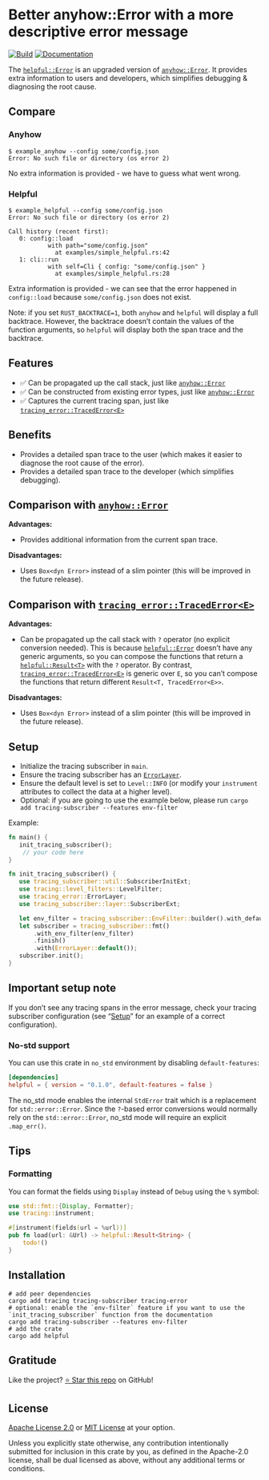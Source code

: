 <!-- DO NOT EDIT -->
<!-- This file is automatically generated by README.ts. -->
<!-- Edit README.ts if you want to make changes. -->

# Better anyhow::Error with a more descriptive error message

[![Build](https://github.com/DenisGorbachev/helpful/actions/workflows/ci.yml/badge.svg)](https://github.com/DenisGorbachev/helpful)
[![Documentation](https://docs.rs/helpful/badge.svg)](https://docs.rs/helpful)

The [`helpful::Error`][__link0] is an upgraded version of [`anyhow::Error`][__link1].
It provides extra information to users and developers, which simplifies debugging & diagnosing the root cause.

## Compare

### Anyhow

```shell
$ example_anyhow --config some/config.json
Error: No such file or directory (os error 2)
```

No extra information is provided - we have to guess what went wrong.

### Helpful

```shell
$ example_helpful --config some/config.json
Error: No such file or directory (os error 2)

Call history (recent first):
   0: config::load
           with path="some/config.json"
             at examples/simple_helpful.rs:42
   1: cli::run
           with self=Cli { config: "some/config.json" }
             at examples/simple_helpful.rs:28
```

Extra information is provided - we can see that the error happened in `config::load` because `some/config.json` does not exist.

Note: if you set `RUST_BACKTRACE=1`, both `anyhow` and `helpful` will display a full backtrace. However, the backtrace doesn’t contain the values of the function arguments, so `helpful` will display both the span trace and the backtrace.

## Features

* ✅ Can be propagated up the call stack, just like [`anyhow::Error`][__link2]
* ✅ Can be constructed from existing error types, just like [`anyhow::Error`][__link3]
* ✅ Captures the current tracing span, just like [`tracing_error::TracedError<E>`][__link4]

## Benefits

* Provides a detailed span trace to the user (which makes it easier to diagnose the root cause of the error).
* Provides a detailed span trace to the developer (which simplifies debugging).

## Comparison with [`anyhow::Error`][__link5]

**Advantages:**

* Provides additional information from the current span trace.

**Disadvantages:**

* Uses `Box<dyn Error>` instead of a slim pointer (this will be improved in the future release).

## Comparison with [`tracing_error::TracedError<E>`][__link6]

**Advantages:**

* Can be propagated up the call stack with `?` operator (no explicit conversion needed). This is because [`helpful::Error`][__link7] doesn’t have any generic arguments, so you can compose the functions that return a [`helpful::Result<T>`][__link8] with the `?` operator. By contrast, [`tracing_error::TracedError<E>`][__link9] is generic over `E`, so you can’t compose the functions that return different `Result<T, TracedError<E>>`.

**Disadvantages:**

* Uses `Box<dyn Error>` instead of a slim pointer (this will be improved in the future release).

## Setup

* Initialize the tracing subscriber in `main`.
* Ensure the tracing subscriber has an [`ErrorLayer`][__link10].
* Ensure the default level is set to `Level::INFO` (or modify your `instrument` attributes to collect the data at a higher level).
* Optional: if you are going to use the example below, please run `cargo add tracing-subscriber --features env-filter`

Example:

```rust
fn main() {
   init_tracing_subscriber();
    // your code here
}

fn init_tracing_subscriber() {
   use tracing_subscriber::util::SubscriberInitExt;
   use tracing::level_filters::LevelFilter;
   use tracing_error::ErrorLayer;
   use tracing_subscriber::layer::SubscriberExt;

   let env_filter = tracing_subscriber::EnvFilter::builder().with_default_directive(LevelFilter::INFO.into()).from_env_lossy();
   let subscriber = tracing_subscriber::fmt()
       .with_env_filter(env_filter)
       .finish()
       .with(ErrorLayer::default());
   subscriber.init();
}
```

## Important setup note

If you don’t see any tracing spans in the error message, check your tracing subscriber configuration (see “[Setup](#setup)” for an example of a correct configuration).

### No-std support

You can use this crate in `no_std` environment by disabling `default-features`:

```toml
[dependencies]
helpful = { version = "0.1.0", default-features = false }
```

The no_std mode enables the internal `StdError` trait which is a replacement for `std::error::Error`.
Since the `?`-based error conversions would normally rely on the `std::error::Error`, no_std mode will require an explicit `.map_err()`.

## Tips

### Formatting

You can format the fields using `Display` instead of `Debug` using the `%` symbol:

```rust
use std::fmt::{Display, Formatter};
use tracing::instrument;

#[instrument(fields(url = %url))]
pub fn load(url: &Url) -> helpful::Result<String> {
    todo!()
}
```

   [__cargo_doc2readme_dependencies_info]: ggGkYW0BYXSEGyMws-dKI-LpG9swkVXG-rikGwSuJGhB0NVbG974QPrPJF6XYXKEG8h4QcWHZv_8G45WYemxhTWEG2K9Te2sA93MG_7O_YAWPnveYWSCgmdoZWxwZnVsZTAuMS4wgm10cmFjaW5nX2Vycm9yZTAuMi4w
 [__link0]: https://docs.rs/helpful/latest/helpful/struct.Error.html
 [__link1]: https://docs.rs/anyhow/latest/anyhow/struct.Error.html
 [__link10]: https://docs.rs/tracing_error/0.2.0/tracing_error/?search=ErrorLayer
 [__link2]: https://docs.rs/anyhow/latest/anyhow/struct.Error.html
 [__link3]: https://docs.rs/anyhow/latest/anyhow/struct.Error.html
 [__link4]: https://docs.rs/tracing-error/latest/tracing_error/struct.TracedError.html
 [__link5]: https://docs.rs/anyhow/latest/anyhow/struct.Error.html
 [__link6]: https://docs.rs/tracing-error/latest/tracing_error/struct.TracedError.html
 [__link7]: https://docs.rs/helpful/latest/helpful/struct.Error.html
 [__link8]: https://docs.rs/helpful/latest/helpful/type.Result.html
 [__link9]: https://docs.rs/tracing-error/latest/tracing_error/struct.TracedError.html


## Installation

```shell
# add peer dependencies
cargo add tracing tracing-subscriber tracing-error
# optional: enable the `env-filter` feature if you want to use the `init_tracing_subscriber` function from the documentation
cargo add tracing-subscriber --features env-filter
# add the crate
cargo add helpful
```

## Gratitude

Like the project? [⭐ Star this repo](https://github.com/DenisGorbachev/helpful) on GitHub!

## License

[Apache License 2.0](LICENSE-APACHE) or [MIT License](LICENSE-MIT) at your option.

Unless you explicitly state otherwise, any contribution intentionally submitted for inclusion in this crate by you, as defined in the Apache-2.0 license, shall be dual licensed as above, without any additional terms or conditions.
